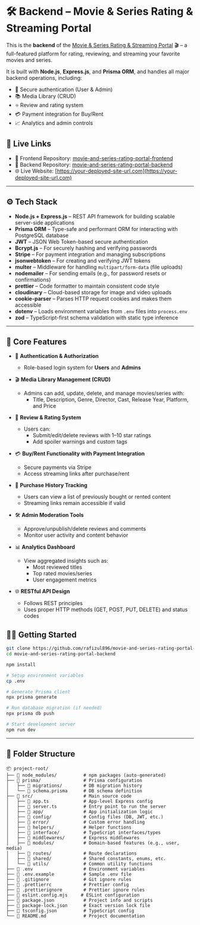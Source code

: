 # 🛠 Backend – Movie & Series Rating & Streaming Portal

This is the **backend** of the [Movie & Series Rating & Streaming Portal](#) 🎬 – a full-featured platform for rating, reviewing, and streaming your favorite movies and series.

It is built with **Node.js**, **Express.js**, and **Prisma ORM**, and handles all major backend operations, including:

- 🔐 Secure authentication (User & Admin)
- 📚 Media Library (CRUD)
- ⭐ Review and rating system
- 💳 Payment integration for Buy/Rent
- 📈 Analytics and admin controls

## 🔗 Live Links

- 🚀 Frontend Repository: [movie-and-series-rating-portal-frontend](https://github.com/rafizul896/movie-and-series-rating-portal-frontend)
- 🧠 Backend Repository: [movie-and-series-rating-portal-backend](https://github.com/rafizul896/movie-and-series-rating-portal-backend)
- 🌐 Live Website: [https://your-deployed-site-url.com](https://your-deployed-site-url.com)
 
 
---

## ⚙️ Tech Stack

- **Node.js + Express.js** – REST API framework for building scalable server-side applications
- **Prisma ORM** – Type-safe and performant ORM for interacting with PostgreSQL database
- **JWT** – JSON Web Token-based secure authentication
- **Bcrypt.js** – For securely hashing and verifying passwords
- **Stripe** – For payment integration and managing subscriptions
- **jsonwebtoken** – For creating and verifying JWT tokens
- **multer** – Middleware for handling `multipart/form-data` (file uploads)
- **nodemailer** – For sending emails (e.g., for password resets or confirmations)
- **prettier** – Code formatter to maintain consistent code style
- **cloudinary** – Cloud-based storage for image and video uploads
- **cookie-parser** – Parses HTTP request cookies and makes them accessible
- **dotenv** – Loads environment variables from `.env` files into `process.env`
- **zod** – TypeScript-first schema validation with static type inference


---

## 🔐 Core Features

- 🔑 **Authentication & Authorization**  
  - Role-based login system for **Users** and **Admins**

- 🎬 **Media Library Management (CRUD)**  
  - Admins can add, update, delete, and manage movies/series with:
    - Title, Description, Genre, Director, Cast, Release Year, Platform, and Price

- 🌟 **Review & Rating System**  
  - Users can:
    - Submit/edit/delete reviews with 1–10 star ratings  
    - Add spoiler warnings and custom tags

- 💳 **Buy/Rent Functionality with Payment Integration**  
  - Secure payments via Stripe  
  - Access streaming links after purchase/rent

- 🧾 **Purchase History Tracking**  
  - Users can view a list of previously bought or rented content  
  - Streaming links remain accessible if valid

- 🛠️ **Admin Moderation Tools**  
  - Approve/unpublish/delete reviews and comments  
  - Monitor user activity and content behavior

- 📊 **Analytics Dashboard**  
  - View aggregated insights such as:
    - Most reviewed titles  
    - Top rated movies/series  
    - User engagement metrics

- 🌐 **RESTful API Design**  
  - Follows REST principles  
  - Uses proper HTTP methods (GET, POST, PUT, DELETE) and status codes


## 🧑‍💻 Getting Started

```bash
git clone https://github.com/rafizul896/movie-and-series-rating-portal-backend.git
cd movie-and-series-rating-portal-backend

npm install

# Setup environment variables
cp .env

# Generate Prisma client
npx prisma generate

# Run database migration (if needed)
npx prisma db push

# Start development server
npm run dev
```

---


## 📁 Folder Structure

```
📦 project-root/
├── 📁 node_modules/          # npm packages (auto-generated)
├── 📁 prisma/                # Prisma configuration
│   ├── 📁 migrations/        # DB migration history
│   └── 📄 schema.prisma      # DB schema definition
├── 📁 src/                   # Main source code
│   ├── 📄 app.ts             # App-level Express config
│   ├── 📄 server.ts          # Entry point to run the server
│   ├── 📁 app/               # App initialization logic
│   ├── 📁 config/            # Config files (DB, JWT, etc.)
│   ├── 📁 error/             # Custom error handling
│   ├── 📁 helpers/           # Helper functions
│   ├── 📁 interface/         # TypeScript interfaces/types
│   ├── 📁 middlewares/       # Express middlewares
│   ├── 📁 modules/           # Domain-based features (e.g., user, media)
│   ├── 📁 routes/            # Route declarations
│   ├── 📁 shared/            # Shared constants, enums, etc.
│   └── 📁 utils/             # Common utility functions
├── 📄 .env                   # Environment variables
├── 📄 .env.example           # Sample .env file
├── 📄 .gitignore             # Git ignore rules
├── 📄 .prettierrc            # Prettier config
├── 📄 .prettierignore        # Prettier ignore rules
├── 📄 eslint.config.mjs     # ESLint configuration
├── 📄 package.json           # Project info and scripts
├── 📄 package-lock.json      # Exact version lock file
├── 📄 tsconfig.json          # TypeScript config
└── 📄 README.md              # Project documentation

```
